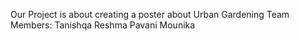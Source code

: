 Our Project is about creating a poster about Urban Gardening
Team Members:
Tanishqa
Reshma
Pavani
Mounika
